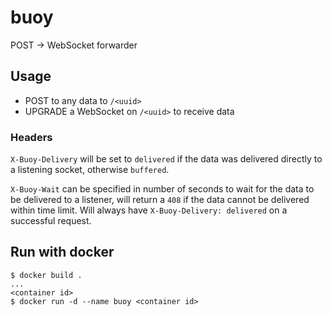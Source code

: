 # buoy

POST -> WebSocket forwarder

## Usage

-   POST to any data to `/<uuid>`
-   UPGRADE a WebSocket on `/<uuid>` to receive data

### Headers

`X-Buoy-Delivery` will be set to `delivered` if the data was delivered directly to a listening socket, otherwise `buffered`.

`X-Buoy-Wait` can be specified in number of seconds to wait for the data to be delivered to a listener, will return a `408` if the data cannot be delivered within time limit. Will always have `X-Buoy-Delivery: delivered` on a successful request.

## Run with docker

```
$ docker build .
...
<container id>
$ docker run -d --name buoy <container id>
```
